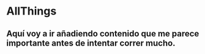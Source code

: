 # AllThings

## Aquí voy a ir añadiendo contenido que me parece importante antes de intentar correr mucho.

